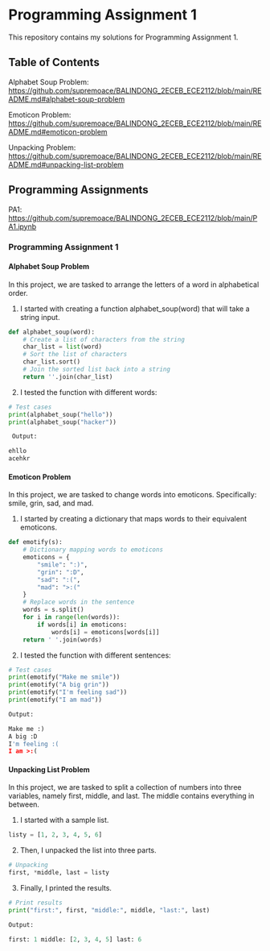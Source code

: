 # Programming Assignment 1

This repository contains my solutions for Programming Assignment 1.

## Table of Contents
Alphabet Soup Problem: https://github.com/supremoace/BALINDONG_2ECEB_ECE2112/blob/main/README.md#alphabet-soup-problem

Emoticon Problem: https://github.com/supremoace/BALINDONG_2ECEB_ECE2112/blob/main/README.md#emoticon-problem

Unpacking Problem: https://github.com/supremoace/BALINDONG_2ECEB_ECE2112/blob/main/README.md#unpacking-list-problem

## Programming Assignments

PA1: https://github.com/supremoace/BALINDONG_2ECEB_ECE2112/blob/main/PA1.ipynb

### Programming Assignment 1
#### Alphabet Soup Problem
In this project, we are tasked to arrange the letters of a word in alphabetical order.
1.	I started with creating a function alphabet_soup(word) that will take a string input.
```python
def alphabet_soup(word):
    # Create a list of characters from the string
    char_list = list(word)
    # Sort the list of characters
    char_list.sort()
    # Join the sorted list back into a string
    return ''.join(char_list)
```
2.	I tested the function with different words:
```python
# Test cases
print(alphabet_soup("hello"))
print(alphabet_soup("hacker"))

 Output:

ehllo
acehkr
```

#### Emoticon Problem
In this project, we are tasked to change words into emoticons. Specifically: smile, grin, sad, and mad.
1.	I started by creating a dictionary that maps words to their equivalent emoticons.
```python
def emotify(s):
    # Dictionary mapping words to emoticons
    emoticons = {
        "smile": ":)",
        "grin": ":D",
        "sad": ":(",
        "mad": ">:("
    }
    # Replace words in the sentence
    words = s.split()
    for i in range(len(words)):
        if words[i] in emoticons:
            words[i] = emoticons[words[i]]
    return ' '.join(words)
```

2.	I tested the function with different sentences:
```python
# Test cases
print(emotify("Make me smile"))
print(emotify("A big grin"))
print(emotify("I'm feeling sad"))
print(emotify("I am mad"))

Output:

Make me :)
A big :D
I'm feeling :(
I am >:(
```

#### Unpacking List Problem
In this project, we are tasked to split a collection of numbers into three variables, namely first, middle, and last. The middle contains everything in between.
1.	I started with a sample list.
```python
listy = [1, 2, 3, 4, 5, 6]
```

2.	Then, I unpacked the list into three parts.
```python
# Unpacking
first, *middle, last = listy
```

3.	Finally, I printed the results.
```python
# Print results
print("first:", first, "middle:", middle, "last:", last)

Output:

first: 1 middle: [2, 3, 4, 5] last: 6
```
